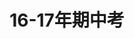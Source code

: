 ---
template: 16-17-middle.html 
title: 16-17年期中考
social:
  cards_layout_options:
    title: Documentation that simply works
---